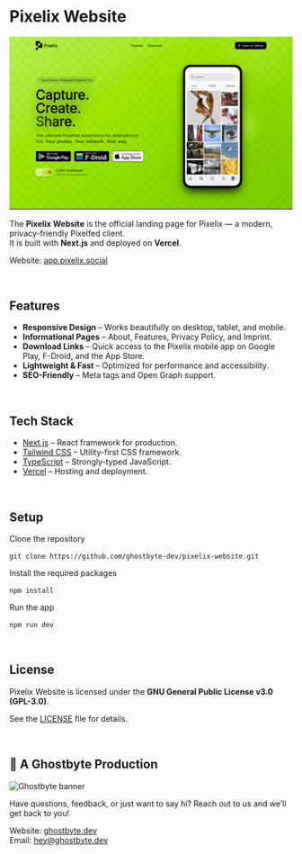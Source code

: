 # Pixelix Website

![Preview of App](https://github.com/ghostbyte-dev/pixelix-website/blob/eb06cbe09acfd6a2f5b503c79df04ddd764cc11b/assets/pixelix-website-screenshot.png)

The **Pixelix Website** is the official landing page for Pixelix — a modern, privacy-friendly Pixelfed client.  
It is built with **Next.js** and deployed on **Vercel**.

Website: [app.pixelix.social](https://app.pixelix.social)

<br>

## Features

- **Responsive Design** – Works beautifully on desktop, tablet, and mobile.
- **Informational Pages** – About, Features, Privacy Policy, and Imprint.
- **Download Links** – Quick access to the Pixelix mobile app on Google Play, F-Droid, and the App Store.
- **Lightweight & Fast** – Optimized for performance and accessibility.
- **SEO-Friendly** – Meta tags and Open Graph support.

<br>

## Tech Stack

- [Next.js](https://nextjs.org/) – React framework for production.
- [Tailwind CSS](https://tailwindcss.com/) – Utility-first CSS framework.
- [TypeScript](https://www.typescriptlang.org/) – Strongly-typed JavaScript.
- [Vercel](https://vercel.com/) – Hosting and deployment.

<br>

## Setup

Clone the repository

```
git clone https://github.com/ghostbyte-dev/pixelix-website.git
```

Install the required packages

```
npm install
```

Run the app

```
npm run dev
```

<br>

## License

Pixelix Website is licensed under the **GNU General Public License v3.0 (GPL-3.0)**.

See the [LICENSE](./LICENSE.md) file for details.

<br>

## 👻 A Ghostbyte Production

![Ghostbyte banner](https://github.com/ghostbyte-dev/ghostbyte-website/blob/53ed21675d8306f4c6885ae0653b2805ee5b2e06/assets/ghostbyte_banner.png)

Have questions, feedback, or just want to say hi? Reach out to us and we’ll get back to you!

Website: [ghostbyte.dev](https://ghostbyte.dev)  
Email: [hey@ghostbyte.dev](mailto:hey@ghostbyte.dev)
